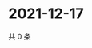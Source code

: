 # 2021-12-17

共 0 条

<!-- BEGIN WEIBO -->
<!-- 最后更新时间 Fri Dec 17 2021 01:21:11 GMT+0800 (China Standard Time) -->

<!-- END WEIBO -->
